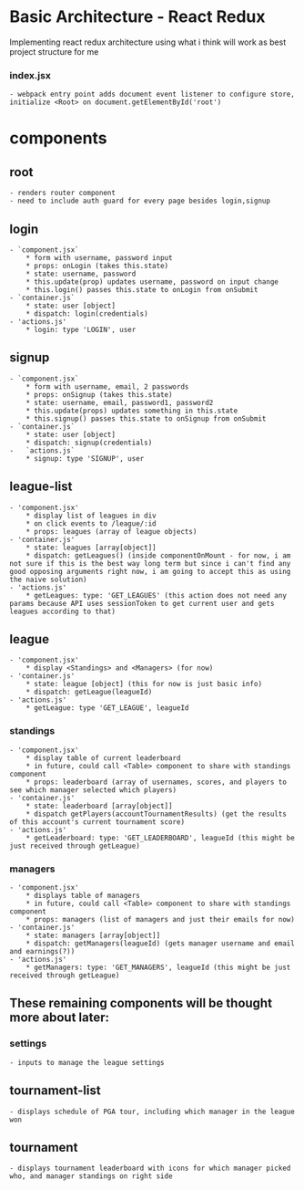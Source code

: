 # Basic Architecture - React Redux

Implementing react redux architecture using what i think will work as
best project structure for me

### index.jsx
    - webpack entry point adds document event listener to configure store, initialize <Root> on document.getElementById('root')

# components
## root
    - renders router component
    - need to include auth guard for every page besides login,signup
## login
    - `component.jsx`
        * form with username, password input
        * props: onLogin (takes this.state)
        * state: username, password
        * this.update(prop) updates username, password on input change
        * this.login() passes this.state to onLogin from onSubmit
    - `container.js`
        * state: user [object]
        * dispatch: login(credentials)
    - 'actions.js'
        * login: type 'LOGIN', user
## signup
    - `component.jsx`
        * form with username, email, 2 passwords
        * props: onSignup (takes this.state)
        * state: username, email, password1, password2
        * this.update(props) updates something in this.state
        * this.signup() passes this.state to onSignup from onSubmit
    - `container.js`
        * state: user [object]
        * dispatch: signup(credentials)
    -   `actions.js`
        * signup: type 'SIGNUP', user
## league-list
    - 'component.jsx'
        * display list of leagues in div
        * on click events to /league/:id
        * props: leagues (array of league objects)
    - 'container.js'
        * state: leagues [array[object]]
        * dispatch: getLeagues() (inside componentOnMount - for now, i am not sure if this is the best way long term but since i can't find any good opposing arguments right now, i am going to accept this as using the naive solution)
    - 'actions.js'
        * getLeagues: type: 'GET_LEAGUES' (this action does not need any params because API uses sessionToken to get current user and gets leagues according to that)
## league
    - 'component.jsx'
        * display <Standings> and <Managers> (for now)
    - 'container.js'
        * state: league [object] (this for now is just basic info)
        * dispatch: getLeague(leagueId)
    - 'actions.js'
        * getLeague: type 'GET_LEAGUE', leagueId
### standings
    - 'component.jsx'
        * display table of current leaderboard
        * in future, could call <Table> component to share with standings component
        * props: leaderboard (array of usernames, scores, and players to see which manager selected which players)
    - 'container.js'
        * state: leaderboard [array[object]]
        * dispatch getPlayers(accountTournamentResults) (get the results of this account's current tournament score)
    - 'actions.js'
        * getLeaderboard: type: 'GET_LEADERBOARD', leagueId (this might be just received through getLeague)
### managers
    - 'component.jsx'
        * displays table of managers
        * in future, could call <Table> component to share with standings component
        * props: managers (list of managers and just their emails for now)
    - 'container.js'
        * state: managers [array[object]]
        * dispatch: getManagers(leagueId) (gets manager username and email and earnings(?))
    - 'actions.js'
        * getManagers: type: 'GET_MANAGERS', leagueId (this might be just received through getLeague)


## These remaining components will be thought more about later:        
### settings
    - inputs to manage the league settings
## tournament-list
    - displays schedule of PGA tour, including which manager in the league won
## tournament
    - displays tournament leaderboard with icons for which manager picked who, and manager standings on right side
